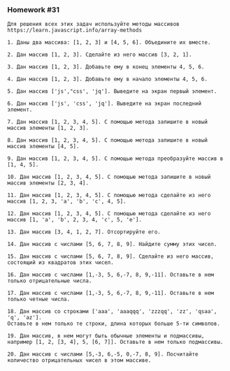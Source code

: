 ### Homework #31 
    Для решения всех этих задач используйте методы массивов https://learn.javascript.info/array-methods

    1. Даны два массива: [1, 2, 3] и [4, 5, 6]. Объедините их вместе.

    2. Дан массив [1, 2, 3]. Сделайте из него массив [3, 2, 1].

    3. Дан массив [1, 2, 3]. Добавьте ему в конец элементы 4, 5, 6.

    4. Дан массив [1, 2, 3]. Добавьте ему в начало элементы 4, 5, 6.

    5. Дан массив ['js',"css', 'jq']. Выведите на экран первый элемент.

    6. Дан массив ['js', 'css', 'jq']. Выведите на экран последний элемент.

    7. Дан массив [1, 2, 3, 4, 5]. С помощью метода запишите в новый массив элементы [1, 2, 3].

    8. Дан массив [1, 2, 3, 4, 5]. С помощью метода запишите в новый массив элементы [4, 5].

    9. Дан массив [1, 2, 3, 4, 5]. С помощью метода преобразуйте массив в [1, 4, 5].

    10. Дан массив [1, 2, 3, 4, 5]. С помощью метода запишите в новый массив элементы [2, 3, 4].

    11. Дан массив [1, 2, 3, 4, 5]. С помощью метода сделайте из него массив [1, 2, 3, 'a', 'b', 'c', 4, 5].

    12. Дан массив [1, 2, 3, 4, 5]. С помощью метода сделайте из него массив [1, 'a', 'b', 2, 3, 4, 'c', 5, 'e'].

    13. Дан массив [3, 4, 1, 2, 7]. Отсортируйте его.

    14. Дан массив с числами [5, 6, 7, 8, 9]. Найдите сумму этих чисел.

    15. Дан массив с числами [5, 6, 7, 8, 9]. Сделайте из него массив, состоящий из квадратов этих чисел.

    16. Дан массив с числами [1,-3, 5, 6,-7, 8, 9,-11]. Оставьте в нем только отрицательные числа.

    17. Дан массив с числами [1,-3, 5, 6,-7, 8, 9,-11]. Оставьте в нем только четные числа.

    18. Дан массив со строками ['aaa', 'aaaqqq', 'zzzqq', 'zz', 'qsaa', 'q', 'az']. 
    Оставьте в нем только те строки, длина которых больше 5-ти символов.

    19. Дан массив, в нем могут быть обычные элементы и подмассивы, например [1, 2, [3, 4], 5, [6, 7]]. Оставьте в нем только подмассивы.

    20. Дан массив с числами [5,-3, 6,-5, 0,-7, 8, 9]. Посчитайте количество отрицательных чисел в этом массиве.